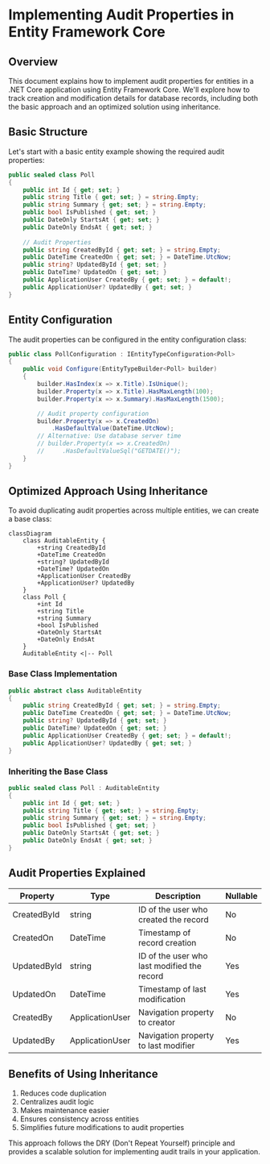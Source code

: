# Implementing Audit Properties in Entity Framework Core

## Overview
This document explains how to implement audit properties for entities in a .NET Core application using Entity Framework Core. We'll explore how to track creation and modification details for database records, including both the basic approach and an optimized solution using inheritance.

## Basic Structure
Let's start with a basic entity example showing the required audit properties:

```csharp
public sealed class Poll
{
    public int Id { get; set; }
    public string Title { get; set; } = string.Empty;
    public string Summary { get; set; } = string.Empty;
    public bool IsPublished { get; set; }
    public DateOnly StartsAt { get; set; }
    public DateOnly EndsAt { get; set; }
    
    // Audit Properties
    public string CreatedById { get; set; } = string.Empty;
    public DateTime CreatedOn { get; set; } = DateTime.UtcNow;
    public string? UpdatedById { get; set; }
    public DateTime? UpdatedOn { get; set; }
    public ApplicationUser CreatedBy { get; set; } = default!;
    public ApplicationUser? UpdatedBy { get; set; }
}
```

## Entity Configuration
The audit properties can be configured in the entity configuration class:

```csharp
public class PollConfiguration : IEntityTypeConfiguration<Poll>
{
    public void Configure(EntityTypeBuilder<Poll> builder)
    {
        builder.HasIndex(x => x.Title).IsUnique();
        builder.Property(x => x.Title).HasMaxLength(100);
        builder.Property(x => x.Summary).HasMaxLength(1500);

        // Audit property configuration
        builder.Property(x => x.CreatedOn)
            .HasDefaultValue(DateTime.UtcNow);
        // Alternative: Use database server time
        // builder.Property(x => x.CreatedOn)
        //     .HasDefaultValueSql("GETDATE()");
    }
}
```

## Optimized Approach Using Inheritance
To avoid duplicating audit properties across multiple entities, we can create a base class:

```mermaid
classDiagram
    class AuditableEntity {
        +string CreatedById
        +DateTime CreatedOn
        +string? UpdatedById
        +DateTime? UpdatedOn
        +ApplicationUser CreatedBy
        +ApplicationUser? UpdatedBy
    }
    class Poll {
        +int Id
        +string Title
        +string Summary
        +bool IsPublished
        +DateOnly StartsAt
        +DateOnly EndsAt
    }
    AuditableEntity <|-- Poll
```

### Base Class Implementation
```csharp
public abstract class AuditableEntity
{
    public string CreatedById { get; set; } = string.Empty;
    public DateTime CreatedOn { get; set; } = DateTime.UtcNow;
    public string? UpdatedById { get; set; }
    public DateTime? UpdatedOn { get; set; }
    public ApplicationUser CreatedBy { get; set; } = default!;
    public ApplicationUser? UpdatedBy { get; set; }
}
```

### Inheriting the Base Class
```csharp
public sealed class Poll : AuditableEntity
{
    public int Id { get; set; }
    public string Title { get; set; } = string.Empty;
    public string Summary { get; set; } = string.Empty;
    public bool IsPublished { get; set; }
    public DateOnly StartsAt { get; set; }
    public DateOnly EndsAt { get; set; }
}
```

## Audit Properties Explained

| Property | Type | Description | Nullable |
|----------|------|-------------|-----------|
| CreatedById | string | ID of the user who created the record | No |
| CreatedOn | DateTime | Timestamp of record creation | No |
| UpdatedById | string | ID of the user who last modified the record | Yes |
| UpdatedOn | DateTime | Timestamp of last modification | Yes |
| CreatedBy | ApplicationUser | Navigation property to creator | No |
| UpdatedBy | ApplicationUser | Navigation property to last modifier | Yes |

## Benefits of Using Inheritance
1. Reduces code duplication
2. Centralizes audit logic
3. Makes maintenance easier
4. Ensures consistency across entities
5. Simplifies future modifications to audit properties

This approach follows the DRY (Don't Repeat Yourself) principle and provides a scalable solution for implementing audit trails in your application.
